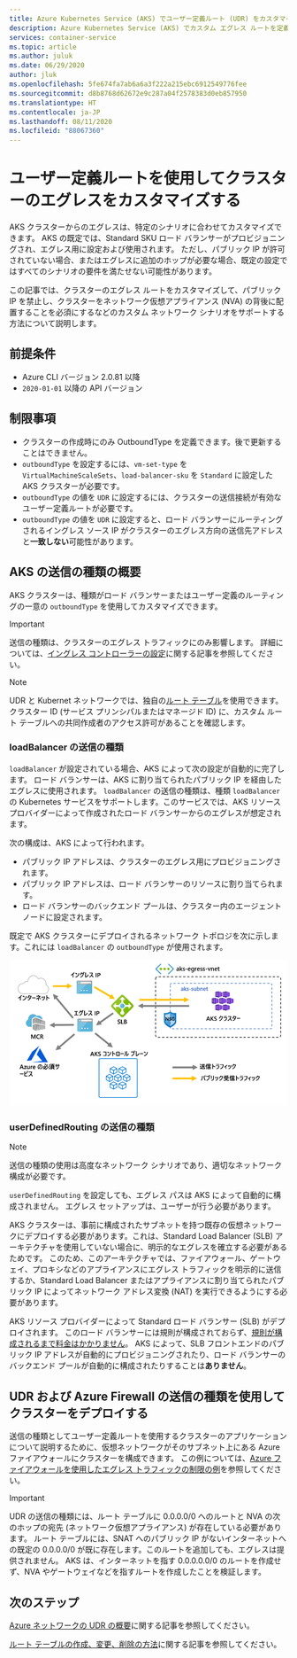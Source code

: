 ```yaml
---
title: Azure Kubernetes Service (AKS) でユーザー定義ルート (UDR) をカスタマイズする
description: Azure Kubernetes Service (AKS) でカスタム エグレス ルートを定義する方法について説明します
services: container-service
ms.topic: article
ms.author: juluk
ms.date: 06/29/2020
author: jluk
ms.openlocfilehash: 5fe674fa7ab6a6a3f222a215ebc6912549776fee
ms.sourcegitcommit: d8b8768d62672e9c287a04f2578383d0eb857950
ms.translationtype: HT
ms.contentlocale: ja-JP
ms.lasthandoff: 08/11/2020
ms.locfileid: "88067360"
---
```

# <a name="customize-cluster-egress-with-a-user-defined-route"></a>ユーザー定義ルートを使用してクラスターのエグレスをカスタマイズする

AKS クラスターからのエグレスは、特定のシナリオに合わせてカスタマイズできます。 AKS の既定では、Standard SKU ロード バランサーがプロビジョニングされ、エグレス用に設定および使用されます。 ただし、パブリック IP が許可されていない場合、またはエグレスに追加のホップが必要な場合、既定の設定ではすべてのシナリオの要件を満たせない可能性があります。

この記事では、クラスターのエグレス ルートをカスタマイズして、パブリック IP を禁止し、クラスターをネットワーク仮想アプライアンス (NVA) の背後に配置することを必須にするなどのカスタム ネットワーク シナリオをサポートする方法について説明します。

## <a name="prerequisites"></a>前提条件
* Azure CLI バージョン 2.0.81 以降
* `2020-01-01` 以降の API バージョン


## <a name="limitations"></a>制限事項
* クラスターの作成時にのみ OutboundType を定義できます。後で更新することはできません。
* `outboundType` を設定するには、`vm-set-type` を `VirtualMachineScaleSets`、`load-balancer-sku` を `Standard` に設定した AKS クラスターが必要です。
* `outboundType` の値を `UDR` に設定するには、クラスターの送信接続が有効なユーザー定義ルートが必要です。
* `outboundType` の値を `UDR` に設定すると、ロード バランサーにルーティングされるイングレス ソース IP がクラスターのエグレス方向の送信先アドレスと**一致しない**可能性があります。

## <a name="overview-of-outbound-types-in-aks"></a>AKS の送信の種類の概要

AKS クラスターは、種類がロード バランサーまたはユーザー定義のルーティングの一意の `outboundType` を使用してカスタマイズできます。

> [!IMPORTANT]
> 送信の種類は、クラスターのエグレス トラフィックにのみ影響します。 詳細については、[イングレス コントローラーの設定](ingress-basic.md)に関する記事を参照してください。

> [!NOTE]
> UDR と Kubernet ネットワークでは、独自の[ルート テーブル][byo-route-table]を使用できます。 クラスター ID (サービス プリンシパルまたはマネージド ID) に、カスタム ルート テーブルへの共同作成者のアクセス許可があることを確認します。

### <a name="outbound-type-of-loadbalancer"></a>loadBalancer の送信の種類

`loadBalancer` が設定されている場合、AKS によって次の設定が自動的に完了します。 ロード バランサーは、AKS に割り当てられたパブリック IP を経由したエグレスに使用されます。 `loadBalancer` の送信の種類は、種類 `loadBalancer` の Kubernetes サービスをサポートします。このサービスでは、AKS リソース プロバイダーによって作成されたロード バランサーからのエグレスが想定されます。

次の構成は、AKS によって行われます。
   * パブリック IP アドレスは、クラスターのエグレス用にプロビジョニングされます。
   * パブリック IP アドレスは、ロード バランサーのリソースに割り当てられます。
   * ロード バランサーのバックエンド プールは、クラスター内のエージェント ノードに設定されます。

既定で AKS クラスターにデプロイされるネットワーク トポロジを次に示します。これには `loadBalancer` の `outboundType` が使用されます。

![outboundtype-lb](media/egress-outboundtype/outboundtype-lb.png)

### <a name="outbound-type-of-userdefinedrouting"></a>userDefinedRouting の送信の種類

> [!NOTE]
> 送信の種類の使用は高度なネットワーク シナリオであり、適切なネットワーク構成が必要です。

`userDefinedRouting` を設定しても、エグレス パスは AKS によって自動的に構成されません。 エグレス セットアップは、ユーザーが行う必要があります。

AKS クラスターは、事前に構成されたサブネットを持つ既存の仮想ネットワークにデプロイする必要があります。これは、Standard Load Balancer (SLB) アーキテクチャを使用していない場合に、明示的なエグレスを確立する必要があるためです。 このため、このアーキテクチャでは、ファイアウォール、ゲートウェイ、プロキシなどのアプライアンスにエグレス トラフィックを明示的に送信するか、Standard Load Balancer またはアプライアンスに割り当てられたパブリック IP によってネットワーク アドレス変換 (NAT) を実行できるようにする必要があります。

AKS リソース プロバイダーによって Standard ロード バランサー (SLB) がデプロイされます。 このロード バランサーには規則が構成されておらず、[規則が構成されるまで料金はかかりません](https://azure.microsoft.com/pricing/details/load-balancer/)。 AKS によって、SLB フロントエンドのパブリック IP アドレスが自動的にプロビジョニングされたり、ロード バランサーのバックエンド プールが自動的に構成されたりすることは**ありません**。

## <a name="deploy-a-cluster-with-outbound-type-of-udr-and-azure-firewall"></a>UDR および Azure Firewall の送信の種類を使用してクラスターをデプロイする

送信の種類としてユーザー定義ルートを使用するクラスターのアプリケーションについて説明するために、仮想ネットワークがそのサブネット上にある Azure ファイアウォールにクラスターを構成できます。 この例については、[Azure ファイアウォールを使用したエグレス トラフィックの制限の例](limit-egress-traffic.md#restrict-egress-traffic-using-azure-firewall)を参照してください。

> [!IMPORTANT]
> UDR の送信の種類には、ルート テーブルに 0.0.0.0/0 へのルートと NVA の次のホップの宛先 (ネットワーク仮想アプライアンス) が存在している必要があります。
> ルート テーブルには、SNAT へのパブリック IP がないインターネットへの既定の 0.0.0.0/0 が既に存在します。このルートを追加しても、エグレスは提供されません。 AKS は、インターネットを指す 0.0.0.0.0/0 のルートを作成せず、NVA やゲートウェイなどを指すルートを作成したことを検証します。


## <a name="next-steps"></a>次のステップ

[Azure ネットワークの UDR の概要](../virtual-network/virtual-networks-udr-overview.md)に関する記事を参照してください。

[ルート テーブルの作成、変更、削除の方法](../virtual-network/manage-route-table.md)に関する記事を参照してください。

<!-- LINKS - internal -->
[az-aks-get-credentials]: /cli/azure/aks?view=azure-cli-latest#az-aks-get-credentials
[byo-route-table]: configure-kubenet.md#bring-your-own-subnet-and-route-table-with-kubenet
